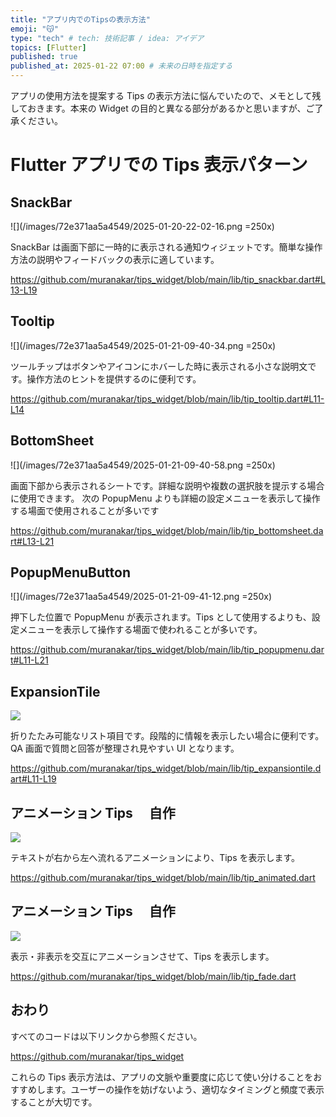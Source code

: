 ```yaml
---
title: "アプリ内でのTipsの表示方法"
emoji: "😽"
type: "tech" # tech: 技術記事 / idea: アイデア
topics: [Flutter]
published: true
published_at: 2025-01-22 07:00 # 未来の日時を指定する
---
```


アプリの使用方法を提案する Tips の表示方法に悩んでいたので、メモとして残しておきます。本来の Widget の目的と異なる部分があるかと思いますが、ご了承ください。

# Flutter アプリでの Tips 表示パターン

## SnackBar

![](/images/72e371aa5a4549/2025-01-20-22-02-16.png =250x)

SnackBar は画面下部に一時的に表示される通知ウィジェットです。簡単な操作方法の説明やフィードバックの表示に適しています。

https://github.com/muranakar/tips_widget/blob/main/lib/tip_snackbar.dart#L13-L19

## Tooltip

![](/images/72e371aa5a4549/2025-01-21-09-40-34.png =250x)

ツールチップはボタンやアイコンにホバーした時に表示される小さな説明文です。操作方法のヒントを提供するのに便利です。

https://github.com/muranakar/tips_widget/blob/main/lib/tip_tooltip.dart#L11-L14

## BottomSheet

![](/images/72e371aa5a4549/2025-01-21-09-40-58.png =250x)

画面下部から表示されるシートです。詳細な説明や複数の選択肢を提示する場合に使用できます。
次の PopupMenu よりも詳細の設定メニューを表示して操作する場面で使用されることが多いです

https://github.com/muranakar/tips_widget/blob/main/lib/tip_bottomsheet.dart#L13-L21

## PopupMenuButton

![](/images/72e371aa5a4549/2025-01-21-09-41-12.png =250x)

押下した位置で PopupMenu が表示されます。Tips として使用するよりも、設定メニューを表示して操作する場面で使われることが多いです。

https://github.com/muranakar/tips_widget/blob/main/lib/tip_popupmenu.dart#L11-L21

## ExpansionTile

![](https://storage.googleapis.com/zenn-user-upload/69062daffdba-20250121.gif)

折りたたみ可能なリスト項目です。段階的に情報を表示したい場合に便利です。
QA 画面で質問と回答が整理され見やすい UI となります。

https://github.com/muranakar/tips_widget/blob/main/lib/tip_expansiontile.dart#L11-L19

## アニメーション Tips 　自作

![](https://storage.googleapis.com/zenn-user-upload/0e88bc70dddd-20250121.gif)

テキストが右から左へ流れるアニメーションにより、Tips を表示します。

https://github.com/muranakar/tips_widget/blob/main/lib/tip_animated.dart

## アニメーション Tips 　自作

![](https://storage.googleapis.com/zenn-user-upload/6f5efd157ce9-20250121.gif)

表示・非表示を交互にアニメーションさせて、Tips を表示します。

https://github.com/muranakar/tips_widget/blob/main/lib/tip_fade.dart

## おわり

すべてのコードは以下リンクから参照ください。

https://github.com/muranakar/tips_widget

これらの Tips 表示方法は、アプリの文脈や重要度に応じて使い分けることをおすすめします。ユーザーの操作を妨げないよう、適切なタイミングと頻度で表示することが大切です。
